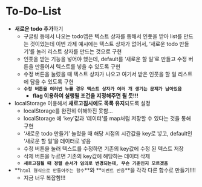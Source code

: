 # To-Do-List

- **새로운 todo 추가**하기
    - 구글링 등에서 나오는 todo앱은 텍스트 상자를 통해서 인풋을 받아 list를 만드는 것이었는데 이번 과제 예시에는 텍스트 상자가 없어서, ‘새로운 todo 만들기’를 눌러 리스트 상자를 만드는 것으로 구현
    - 인풋을 받는 기능을 넣어야 했는데, default를 ‘새로운 할 일’로 만들고 수정 버튼을 만들어서 텍스트를 넣을 수 있도록 구현
    - 수정 버튼을 눌렀을 때 텍스트 상자가 나오고 여기서 받은 인풋을 할 일 리스트에 담을 수 있도록 구현
    - **`수정 버튼을 여러번 누를 경우 텍스트 상자가 여러 개 생기는 문제가 남아있음`**
        - **flag 이용하여 실행될 조건을 지정해주면 될 듯!!!**
- localStorage 이용해서 **새로고침시에도 목록 유지**되도록 설정
    - localStorage를 완전히 이해하진 못함…
    - localStorage 에 ‘key’값과 ‘데이터’를 map처럼 저장할 수 있다는 것을 통해 구현
    - ‘새로운 todo 만들기’ 눌렀을 때 해당 시점의 시간값을 key로 넣고, default인 ‘새로운 할 일’을 데이터로 넣음
    - 수정 버튼을 눌러 텍스트를 수정하면 기존의 key값에 수정 된 텍스트 저장
    - 삭제 버튼을 누르면 기존의 key값에 해당하는 데이터 삭제
    - **`새로고침될 때 정렬 순서가 임의로 변경되는데, 무슨 기준인지 모르겠음`**
- **`html 형식으로 만들어주는 함수`**와 **`이벤트 반응`**을 각각 다른 함수로 만들기!!!!
    - 지금 너무 복잡함!!!
